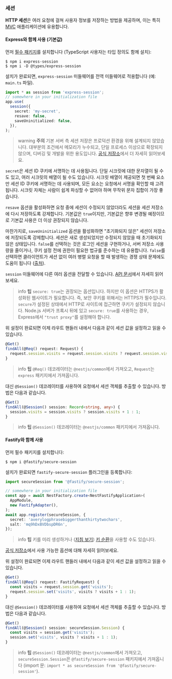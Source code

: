 ### 세션

**HTTP 세션**은 여러 요청에 걸쳐 사용자 정보를 저장하는 방법을 제공하며, 이는 특히 [MVC](/techniques/mvc) 애플리케이션에 유용합니다.

#### Express와 함께 사용 (기본값)

먼저 [필수 패키지](https://github.com/expressjs/session)를 설치합니다 (TypeScript 사용자는 타입 정의도 함께 설치):

```shell
$ npm i express-session
$ npm i -D @types/express-session
```

설치가 완료되면, `express-session` 미들웨어를 전역 미들웨어로 적용합니다 (예: `main.ts` 파일).

```typescript
import * as session from 'express-session';
// somewhere in your initialization file
app.use(
  session({
    secret: 'my-secret',
    resave: false,
    saveUninitialized: false,
  }),
);
```

> warning **주의** 기본 서버 측 세션 저장은 프로덕션 환경을 위해 설계되지 않았습니다. 대부분의 조건에서 메모리가 누수되고, 단일 프로세스 이상으로 확장되지 않으며, 디버깅 및 개발을 위한 용도입니다. [공식 저장소](https://github.com/expressjs/session)에서 더 자세히 읽어보세요.

`secret`은 세션 ID 쿠키에 서명하는 데 사용됩니다. 단일 시크릿에 대한 문자열이 될 수도 있고, 여러 시크릿의 배열이 될 수도 있습니다. 시크릿 배열이 제공되면 첫 번째 요소만 세션 ID 쿠키에 서명하는 데 사용되며, 모든 요소는 요청에서 서명을 확인할 때 고려됩니다. 시크릿 자체는 사람이 쉽게 파싱할 수 없어야 하며 무작위 문자 집합이 가장 좋습니다.

`resave` 옵션을 활성화하면 요청 중에 세션이 수정되지 않았더라도 세션을 세션 저장소에 다시 저장하도록 강제합니다. 기본값은 `true`이지만, 기본값은 향후 변경될 예정이므로 기본값 사용은 더 이상 권장되지 않습니다.

마찬가지로, `saveUninitialized` 옵션을 활성화하면 "초기화되지 않은" 세션이 저장소에 저장되도록 강제합니다. 세션은 새로 생성되었지만 수정되지 않았을 때 초기화되지 않은 상태입니다. `false`를 선택하는 것은 로그인 세션을 구현하거나, 서버 저장소 사용량을 줄이거나, 쿠키 설정 전에 권한이 필요한 법규를 준수하는 데 유용합니다. `false`를 선택하면 클라이언트가 세션 없이 여러 병렬 요청을 할 때 발생하는 경쟁 상태 문제에도 도움이 됩니다 ([출처](https://github.com/expressjs/session#saveUninitialized)).

`session` 미들웨어에 다른 여러 옵션을 전달할 수 있습니다. [API 문서](https://github.com/expressjs/session#options)에서 자세히 읽어보세요.

> info **팁** `secure: true`는 권장되는 옵션입니다. 하지만 이 옵션은 HTTPS가 활성화된 웹사이트가 필요합니다. 즉, 보안 쿠키를 위해서는 HTTPS가 필수입니다. `secure`가 설정된 상태에서 HTTP로 사이트에 접근하면 쿠키가 설정되지 않습니다. Node.js 서버가 프록시 뒤에 있고 `secure: true`를 사용하는 경우, Express에서 `"trust proxy"`를 설정해야 합니다.

위 설정이 완료되면 이제 라우트 핸들러 내에서 다음과 같이 세션 값을 설정하고 읽을 수 있습니다.

```typescript
@Get()
findAll(@Req() request: Request) {
  request.session.visits = request.session.visits ? request.session.visits + 1 : 1;
}
```

> info **팁** `@Req()` 데코레이터는 `@nestjs/common`에서 가져오고, `Request`는 `express` 패키지에서 가져옵니다.

대신 `@Session()` 데코레이터를 사용하여 요청에서 세션 객체를 추출할 수 있습니다. 방법은 다음과 같습니다.

```typescript
@Get()
findAll(@Session() session: Record<string, any>) {
  session.visits = session.visits ? session.visits + 1 : 1;
}
```

> info **팁** `@Session()` 데코레이터는 `@nestjs/common` 패키지에서 가져옵니다.

#### Fastify와 함께 사용

먼저 필수 패키지를 설치합니다:

```shell
$ npm i @fastify/secure-session
```

설치가 완료되면 `fastify-secure-session` 플러그인을 등록합니다:

```typescript
import secureSession from '@fastify/secure-session';

// somewhere in your initialization file
const app = await NestFactory.create<NestFastifyApplication>(
  AppModule,
  new FastifyAdapter(),
);
await app.register(secureSession, {
  secret: 'averylogphrasebiggerthanthirtytwochars',
  salt: 'mq9hDxBVDbspDR6n',
});
```

> info **팁** 키를 미리 생성하거나 ([지침 보기](https://github.com/fastify/fastify-secure-session)) [키 순환](https://github.com/fastify/fastify-secure-session#using-keys-with-key-rotation)을 사용할 수도 있습니다.

[공식 저장소](https://github.com/fastify/fastify-secure-session)에서 사용 가능한 옵션에 대해 자세히 읽어보세요.

위 설정이 완료되면 이제 라우트 핸들러 내에서 다음과 같이 세션 값을 설정하고 읽을 수 있습니다.

```typescript
@Get()
findAll(@Req() request: FastifyRequest) {
  const visits = request.session.get('visits');
  request.session.set('visits', visits ? visits + 1 : 1);
}
```

대신 `@Session()` 데코레이터를 사용하여 요청에서 세션 객체를 추출할 수 있습니다. 방법은 다음과 같습니다.

```typescript
@Get()
findAll(@Session() session: secureSession.Session) {
  const visits = session.get('visits');
  session.set('visits', visits ? visits + 1 : 1);
}
```

> info **팁** `@Session()` 데코레이터는 `@nestjs/common`에서 가져오고, `secureSession.Session`은 `@fastify/secure-session` 패키지에서 가져옵니다 (import 문: `import * as secureSession from '@fastify/secure-session'`).